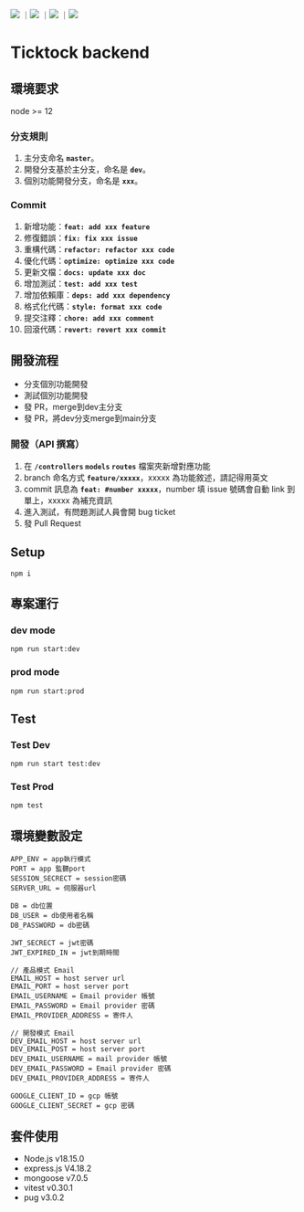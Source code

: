 ![](https://img.shields.io/github/stars/Taichyng-team-4/tickTock-backend.svg)
｜![](https://img.shields.io/github/forks/Taichyng-team-4/tickTock-backend.svg)
｜![](https://img.shields.io/github/issues-pr/Taichyng-team-4/tickTock-backend.svg)
｜![](https://img.shields.io/github/issues/Taichyng-team-4/tickTock-backend.svg)


# Ticktock backend

## 環境要求

node >= 12

### 分支規則

1. 主分支命名 **`master`**。
2. 開發分支基於主分支，命名是 **`dev`**。
3. 個別功能開發分支，命名是 **`xxx`**。

### Commit

1. 新增功能：**`feat: add xxx feature`**
2. 修復錯誤：**`fix: fix xxx issue`**
3. 重構代碼：**`refactor: refactor xxx code`**
4. 優化代碼：**`optimize: optimize xxx code`**
5. 更新文檔：**`docs: update xxx doc`**
6. 增加測試：**`test: add xxx test`**
7. 增加依賴庫：**`deps: add xxx dependency`**
8. 格式化代碼：**`style: format xxx code`**
9. 提交注釋：**`chore: add xxx comment`**
10. 回滾代碼：**`revert: revert xxx commit`**

## 開發流程

- 分支個別功能開發
- 測試個別功能開發
- 發 PR，merge到dev主分支
- 發 PR，將dev分支merge到main分支

### 開發（API 撰寫）

1. 在 **`/controllers` `models` `routes`** 檔案夾新增對應功能
2. branch 命名方式 **`feature/xxxxx`**，xxxxx 為功能敘述，請記得用英文
3. commit 訊息為 **`feat: #number xxxxx`**，number 填 issue 號碼會自動 link 到單上，xxxxx 為補充資訊
4. 進入測試，有問題測試人員會開 bug ticket
5. 發 Pull Request


## Setup

```
npm i
```

## 專案運行

### dev mode
```
npm run start:dev
```

### prod mode
```
npm run start:prod
```

## Test

### Test Dev

```
npm run start test:dev
```

### Test Prod
```
npm test
```

## 環境變數設定

```env
APP_ENV = app執行模式
PORT = app 監聽port
SESSION_SECRECT = session密碼
SERVER_URL = 伺服器url

DB = db位置
DB_USER = db使用者名稱
DB_PASSWORD = db密碼

JWT_SECRECT = jwt密碼
JWT_EXPIRED_IN = jwt到期時間

// 產品模式 Email
EMAIL_HOST = host server url
EMAIL_PORT = host server port
EMAIL_USERNAME = Email provider 帳號
EMAIL_PASSWORD = Email provider 密碼
EMAIL_PROVIDER_ADDRESS = 寄件人

// 開發模式 Email
DEV_EMAIL_HOST = host server url
DEV_EMAIL_POST = host server port
DEV_EMAIL_USERNAME = mail provider 帳號
DEV_EMAIL_PASSWORD = Email provider 密碼
DEV_EMAIL_PROVIDER_ADDRESS = 寄件人

GOOGLE_CLIENT_ID = gcp 帳號
GOOGLE_CLIENT_SECRET = gcp 密碼
```

## 套件使用
- Node.js v18.15.0
- express.js V4.18.2
- mongoose v7.0.5
- vitest v0.30.1
- pug v3.0.2
